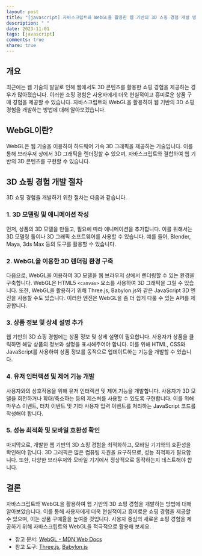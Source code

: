```yaml
---
layout: post
title: "[javascript] 자바스크립트와 WebGL을 활용한 웹 기반의 3D 쇼핑 경험 개발 방법"
description: " "
date: 2023-11-01
tags: [javascript]
comments: true
share: true
---
```


## 개요
최근에는 웹 기술의 발달로 인해 웹에서도 3D 콘텐츠를 활용한 쇼핑 경험을 제공하는 경우가 많아졌습니다. 이러한 쇼핑 경험은 사용자에게 더욱 현실적이고 흥미로운 상품 구매 경험을 제공할 수 있습니다. 자바스크립트와 WebGL을 활용하여 웹 기반의 3D 쇼핑 경험을 개발하는 방법에 대해 알아보겠습니다.

## WebGL이란?
WebGL은 웹 기술을 이용하여 하드웨어 가속 3D 그래픽을 제공하는 기술입니다. 이를 통해 브라우저 상에서 3D 그래픽을 렌더링할 수 있으며, 자바스크립트와 결합하여 웹 기반의 3D 콘텐츠를 구현할 수 있습니다.

## 3D 쇼핑 경험 개발 절차
3D 쇼핑 경험을 개발하기 위한 절차는 다음과 같습니다.

### 1. 3D 모델링 및 애니메이션 작성
먼저, 상품의 3D 모델을 만들고, 필요에 따라 애니메이션을 추가합니다. 이를 위해서는 3D 모델링 툴이나 3D 그래픽 소프트웨어를 사용할 수 있습니다. 예를 들어, Blender, Maya, 3ds Max 등의 도구를 활용할 수 있습니다.

### 2. WebGL을 이용한 3D 렌더링 환경 구축
다음으로, WebGL을 이용하여 3D 모델을 웹 브라우저 상에서 렌더링할 수 있는 환경을 구축합니다. WebGL은 HTML5 `<canvas>` 요소를 사용하여 3D 그래픽을 그릴 수 있습니다. 또한, WebGL을 활용하기 위해 Three.js, Babylon.js와 같은 JavaScript 3D 엔진을 사용할 수도 있습니다. 이러한 엔진은 WebGL을 좀 더 쉽게 다룰 수 있는 API를 제공합니다.

### 3. 상품 정보 및 상세 설명 추가
웹 기반의 3D 쇼핑 경험에는 상품 정보 및 상세 설명이 필요합니다. 사용자가 상품을 클릭하면 해당 상품의 정보와 설명을 표시해주어야 합니다. 이를 위해 HTML, CSS와 JavaScript를 사용하여 상품 정보를 동적으로 업데이트하는 기능을 개발할 수 있습니다.

### 4. 유저 인터랙션 및 제어 기능 개발
사용자와의 상호작용을 위해 유저 인터랙션 및 제어 기능을 개발합니다. 사용자가 3D 모델을 회전하거나 확대/축소하는 등의 제스쳐를 사용할 수 있도록 구현합니다. 이를 위해 마우스 이벤트, 터치 이벤트 및 기타 사용자 입력 이벤트를 처리하는 JavaScript 코드를 작성해야 합니다.

### 5. 성능 최적화 및 모바일 호환성 확인
마지막으로, 개발한 웹 기반의 3D 쇼핑 경험을 최적화하고, 모바일 기기와의 호환성을 확인해야 합니다. 3D 그래픽은 많은 컴퓨팅 자원을 요구하므로, 성능 최적화가 필요합니다. 또한, 다양한 브라우저와 모바일 기기에서 정상적으로 동작하는지 테스트해야 합니다.

## 결론
자바스크립트와 WebGL을 활용하여 웹 기반의 3D 쇼핑 경험을 개발하는 방법에 대해 알아보았습니다. 이를 통해 사용자에게 더욱 현실적이고 흥미로운 쇼핑 경험을 제공할 수 있으며, 이는 상품 구매율을 높여줄 것입니다. 사용자 중심의 새로운 쇼핑 경험을 제공하기 위해 자바스크립트와 WebGL을 적극적으로 활용해 보세요.

- 참고 문서: [WebGL - MDN Web Docs](https://developer.mozilla.org/ko/docs/Web/API/WebGL_API)
- 참고 도구: [Three.js](https://threejs.org/), [Babylon.js](https://www.babylonjs.com/)
